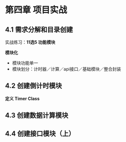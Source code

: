 # 第四章 项目实战

## 4.1 需求分解和目录创建

实战练习：**11选5 功能模块**

**模块化**

- 模块功能单一
- 模块划分：计时器／计算／api接口／基础模块／整合封装

## 4.2 创建倒计时模块

**定义 Timer Class**

## 4.3 创建数据计算模块

## 4.4 创建接口模块（上）
